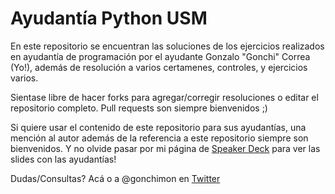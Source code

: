 Ayudantía Python USM
====================

En este repositorio se encuentran las soluciones de los ejercicios realizados en ayudantía de programación por el ayudante Gonzalo "Gonchi" Correa (Yo!), además de resolución a varios certamenes, controles, y ejercicios varios.

Sientase libre de hacer forks para agregar/corregir resoluciones o editar el repositorio completo. Pull requests son siempre bienvenidos ;)

Si quiere usar el contenido de este repositorio para sus ayudantías, una mención al autor además de la referencia a este repositorio siempre son bienvenidos. Y no olvide pasar por mi página de [Speaker Deck](https://speakerdeck.com/gcorrea) para ver las slides con las ayudantías!

Dudas/Consultas? Acá o a @gonchimon en [Twitter](https://twitter.com/gonchimon)